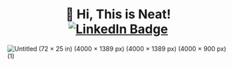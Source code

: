 <h1 align="center">👋 Hi, This is Neat!
  <div align="center">
    <a href="[your-linkedin-URL](https://www.linkedin.com/in/pichsophaneat/)">
      <img src="https://img.shields.io/badge/LinkedIn-blue?style=for-the-    badge&logo=linkedin&logoColor=white" alt="LinkedIn Badge"/>
    </a>
</div>
</h1>


![Untitled (72 × 25 in) (4000 × 1389 px) (4000 × 1389 px) (4000 × 900 px) (1)](https://github.com/pichsophaneatdy/pichsophaneatdy/assets/95105372/24973c2a-b3fc-4f14-9537-802a74d25b9f)

<!--
**pichsophaneatdy/pichsophaneatdy** is a ✨ _special_ ✨ repository because its `README.md` (this file) appears on your GitHub profile.

Here are some ideas to get you started:

- 🔭 I’m currently working on ...
- 🌱 I’m currently learning ...
- 👯 I’m looking to collaborate on ...
- 🤔 I’m looking for help with ...
- 💬 Ask me about ...
- 📫 How to reach me: ...
- 😄 Pronouns: ...
- ⚡ Fun fact: ...
-->
